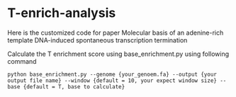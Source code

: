 # T-enrich-analysis
Here is the customized code for paper Molecular basis of an adenine-rich template DNA-induced spontaneous transcription termination

Calculate the T enrichment score using base_enrichment.py using following command
```
python base_enrichment.py --genome {your_genoem.fa} --output {your output file name} --window {default = 10, your expect window size} --base {default = T, base to calculate}
```
